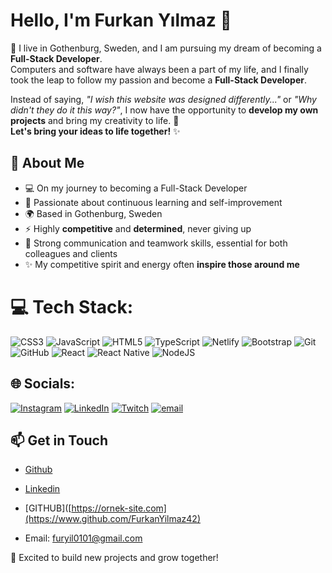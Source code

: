 # Hello, I'm Furkan Yılmaz 👋

📍 I live in Gothenburg, Sweden, and I am pursuing my dream of becoming a **Full-Stack Developer**.  
Computers and software have always been a part of my life, and I finally took the leap to follow my passion and become a **Full-Stack Developer**.  

Instead of saying, *"I wish this website was designed differently..."* or *"Why didn't they do it this way?"*, I now have the opportunity to **develop my own projects** and bring my creativity to life. 🚀  
**Let's bring your ideas to life together!** ✨  

## 🚀 About Me  
- 💻 On my journey to becoming a Full-Stack Developer  
- 🎯 Passionate about continuous learning and self-improvement  
- 🌍 Based in Gothenburg, Sweden  
- ⚡ Highly **competitive** and **determined**, never giving up  
- 🤝 Strong communication and teamwork skills, essential for both colleagues and clients  
- ✨ My competitive spirit and energy often **inspire those around me**  
<!--
## 🛠️ Technologies  
- **Frontend:** HTML, CSS, JavaScript, React,  Bootstrap
- **Backend:** Node.js
- **Mobile**: React Native
- **Tools:** Git, GitHub, VS Code
-->
# 💻 Tech Stack:
![CSS3](https://img.shields.io/badge/css3-%231572B6.svg?style=for-the-badge&logo=css3&logoColor=white) ![JavaScript](https://img.shields.io/badge/javascript-%23323330.svg?style=for-the-badge&logo=javascript&logoColor=%23F7DF1E) ![HTML5](https://img.shields.io/badge/html5-%23E34F26.svg?style=for-the-badge&logo=html5&logoColor=white) ![TypeScript](https://img.shields.io/badge/typescript-%23007ACC.svg?style=for-the-badge&logo=typescript&logoColor=white) ![Netlify](https://img.shields.io/badge/netlify-%23000000.svg?style=for-the-badge&logo=netlify&logoColor=#00C7B7) ![Bootstrap](https://img.shields.io/badge/bootstrap-%238511FA.svg?style=for-the-badge&logo=bootstrap&logoColor=white) ![Git](https://img.shields.io/badge/git-%23F05033.svg?style=for-the-badge&logo=git&logoColor=white) ![GitHub](https://img.shields.io/badge/github-%23121011.svg?style=for-the-badge&logo=github&logoColor=white) ![React](https://img.shields.io/badge/react-%2320232a.svg?style=for-the-badge&logo=react&logoColor=%2361DAFB) ![React Native](https://img.shields.io/badge/react_native-%2320232a.svg?style=for-the-badge&logo=react&logoColor=%2361DAFB) ![NodeJS](https://img.shields.io/badge/node.js-6DA55F?style=for-the-badge&logo=node.js&logoColor=white)

## 🌐 Socials:
[![Instagram](https://img.shields.io/badge/Instagram-%23E4405F.svg?logo=Instagram&logoColor=white)](https://instagram.com/hntstm.fy) [![LinkedIn](https://img.shields.io/badge/LinkedIn-%230077B5.svg?logo=linkedin&logoColor=white)](https://linkedin.com/in/https://www.linkedin.com/in/furkan-yilmaz-281a1020a/) [![Twitch](https://img.shields.io/badge/Twitch-%239146FF.svg?logo=Twitch&logoColor=white)](https://twitch.tv/Hntstm) [![email](https://img.shields.io/badge/Email-D14836?logo=gmail&logoColor=white)](mailto:furyil0101@gmail.com) 

## 📫 Get in Touch  
- <a href="https://www.github.com/FurkanYilmaz42"> Github </a>
- <a href="https://www.linkedin.com/in/furkan-yilmaz-281a1020a/"> Linkedin </a>
- [GITHUB]([https://ornek-site.com](https://www.github.com/FurkanYilmaz42)

- Email: furyil0101@gmail.com

🚀 Excited to build new projects and grow together!  

